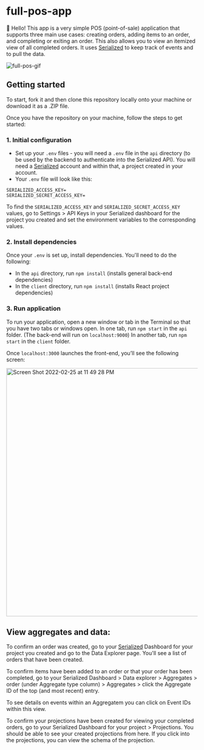 # full-pos-app

👋 Hello! This app is a very simple POS (point-of-sale) application that supports three main use cases: creating orders, adding items to an order, and completing or exiting an order. This also allows you to view an itemized view of all completed orders. It uses [Serialized](https://serialized.io/) to keep track of events and to pull the data.

![full-pos-gif](https://user-images.githubusercontent.com/12901850/160322699-bb6adea6-6a48-482f-b0db-a005c105a397.gif)

## Getting started

To start, fork it and then clone this repository locally onto your machine or download it as a .ZIP file.

Once you have the repository on your machine, follow the steps to get started:

### 1. Initial configuration

- Set up your `.env` files - you will need a `.env` file in the `api` directory (to be used by the backend to authenticate into the Serialized API). You will need a [Serialized](https://serialized.io/) account and within that, a project created in your account.
- Your `.env` file will look like this:

```
SERIALIZED_ACCESS_KEY=
SERIALIZED_SECRET_ACCESS_KEY=
```

To find the `SERIALIZED_ACCESS_KEY` and `SERIALIZED_SECRET_ACCESS_KEY` values, go to Settings > API Keys in your Serialized dashboard for the project you created and set the environment variables to the corresponding values.

### 2. Install dependencies

Once your `.env` is set up, install dependencies. You'll need to do the following:

- In the `api` directory, run `npm install` (installs general back-end dependencies)
- In the `client` directory, run `npm install` (installs React project dependencies)

### 3. Run application

To run your application, open a new window or tab in the Terminal so that you have two tabs or windows open.
In one tab, run `npm start` in the `api` folder. (The back-end will run on `localhost:9000`)
In another tab, run `npm start` in the `client` folder.

Once `localhost:3000` launches the front-end, you’ll see the following screen:

<img width="653" alt="Screen Shot 2022-02-25 at 11 49 28 PM" src="https://user-images.githubusercontent.com/12901850/155829552-50aa411d-c3b4-4f10-8cfa-4310cf7c037c.png">

## View aggregates and data:

To confirm an order was created, go to your [Serialized](https://serialized.io/) Dashboard for your project you created and go to the Data Explorer page. You'll see a list of orders that have been created.

To confirm items have been added to an order or that your order has been completed, go to your Serialized Dashboard > Data explorer > Aggregates > order (under Aggregate type column) > Aggregates > click the Aggregate ID of the top (and most recent) entry.

To see details on events within an Aggregatem you can click on Event IDs within this view.

To confirm your projections have been created for viewing your completed orders, go to your Serialized Dashboard for your project > Projections. You should be able to see your created projections from here. If you click into the projections, you can view the schema of the projection.
